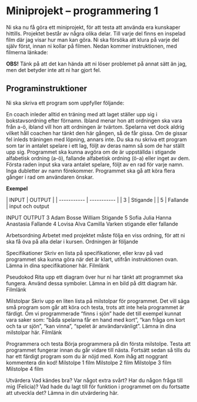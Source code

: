 # Miniprojekt – programmering 1

Ni ska nu få göra ett miniprojekt, för att testa att använda era kunskaper hittills. Projektet består av några olika delar. Till varje del finns en inspelad film där jag visar hur man kan göra. Ni ska försöka att klura på varje del själv först, innan ni kollar på filmen. Nedan kommer instruktionen, med filmerna länkade:

**OBS!** Tänk på att det kan hända att ni löser problemet på annat sätt än jag, men det betyder inte att ni har gjort fel.


## Programinstruktioner
Ni ska skriva ett program som uppfyller följande:

En coach inleder alltid en träning med att laget ställer upp sig i bokstavsordning efter förnamn. Ibland menar hon att ordningen ska vara från a-ö, ibland vill hon att ordningen är tvärtom. Spelarna vet dock aldrig vilket håll coachen har tänkt den här gången, så de får gissa. Om de gissar fel inleds träningen med löpning, annars inte. Du ska nu skriva ett program som tar in antalet spelare i ett lag, följt av deras namn så som de har ställt upp sig. Programmet ska kunna avgöra om de är uppställda i stigande alfabetisk ordning (a-ö), fallande alfabetisk ordning (ö-a) eller inget av dem. Första raden input ska vara antalet spelare, följt av en rad för varje namn. Inga dubletter av namn förekommer. Programmet ska gå att köra flera gånger i rad om användaren önskar.

**Exempel**

| INPUT | OUTPUT | | ----------- | ----------- | | 3 | Stigande | | 5 | Fallande |
 input och output

INPUT
OUTPUT
3
Adam
Bosse
William
Stigande
5
Sofia
Julia
Hanna
Anastasia
Fallande
4
Lovisa
Alva
Camilla
Varken stigande eller fallande



Arbetsordning
Arbetet med projektet måste följa en viss ordning, för att ni ska få öva på alla delar i kursen. Ordningen är följande

Specifikationer
Skriv en lista på specifikationer, eller krav på vad programmet ska kunna göra när det är klart, utifrån instruktionen ovan. Lämna in dina specifikationer här.
Filmlänk

Pseudokod
Rita upp ett diagram över hur ni har tänkt att programmet ska fungera. Använd dessa symboler. Lämna in en bild på ditt diagram här.
Filmlänk

Milstolpar
Skriv upp en liten lista på milstolpar för programmet. Det vill säga små program som går att köra och testa, trots att inte hela programmet är färdigt. Om vi programmerade “finns i sjön” hade det till exempel kunnat vara saker som: “båda spelarna får en hand med kort”, “kan fråga om kort och ta ur sjön”, “kan vinna”, “spelet är användarvänligt”. Lämna in dina milstolpar här.
Filmlänk

Programmera och testa
Börja programmera på din första milstolpe. Testa att programmet fungerar innan du går vidare till nästa. Fortsätt sedan så tills du har ett färdigt program som du är nöjd med. Kom ihåg att noggrant kommentera din kod!
Milstolpe 1 film
Milstolpe 2 film
Milstolpe 3 film
Milstolpe 4 film

Utvärdera
Vad kändes bra? Var något extra svårt? Har du någon fråga till mig (Felicia)? Vad hade du lagt till för funktion i programmet om du fortsatte att utveckla det? Lämna in din utvärdering här.



